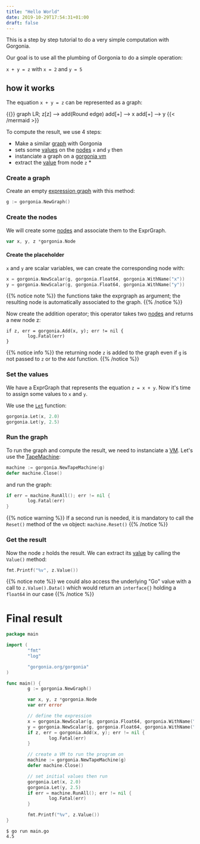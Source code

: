 ```yaml
---
title: "Hello World"
date: 2019-10-29T17:54:31+01:00
draft: false
---
```


This is a step by step tutorial to do a very simple computation with Gorgonia.

Our goal is to use all the plumbing of Gorgonia to do a simple operation:

`x + y = z` with `x = 2` and `y = 5`

## how it works

The equation `x + y = z` can be represented as a graph:

{{<mermaid align="left">}}
graph LR;
    z[z] --> add(Round edge)
    add[+] --> x
    add[+] --> y
{{< /mermaid >}}

To compute the result, we use 4 steps:

* Make a similar [graph](/about/exprgraph) with Gorgonia
* sets some [values](/about/value) on the [nodes](/about/node) `x` and `y` then
* instanciate a graph on a [gorgonia vm](/about/vm)
* extract the [value](/about/value) from node `z`
    *

### Create a graph

Create an empty [expression graph](/about/exprgraph) with this method:

```go
g := gorgonia.NewGraph()
```

### Create the nodes

We will create some [nodes](/about/node) and associate them to the ExprGraph.

```go
var x, y, z *gorgonia.Node
```

#### Create the placeholder
`x` and `y` are scalar variables, we can create the corresponding node with:

```go
x = gorgonia.NewScalar(g, gorgonia.Float64, gorgonia.WithName("x"))
y = gorgonia.NewScalar(g, gorgonia.Float64, gorgonia.WithName("y"))
```

{{% notice note %}}
the functions take the exprgraph as argument; the resulting node is automatically associated to the graph.
{{% /notice %}}


Now create the addition operator; this operator takes two [nodes](/about/node) and returns a new node z:

```
if z, err = gorgonia.Add(x, y); err != nil {
        log.Fatal(err)
}
```

{{% notice info %}}
the returning node `z` is added to the graph even if `g` is not passed to `z` or to the `Add` function.
{{% /notice %}}


### Set the values

We have a ExprGraph that represents the equation `z = x + y`. Now it's time to assign some values to `x` and `y`.

We use the [`Let`](https://godoc.org/gorgonia.org/gorgonia#Let) function:

```go
gorgonia.Let(x, 2.0)
gorgonia.Let(y, 2.5)
```

### Run the graph

To run the graph and compute the result, we need to instanciate a [VM](/about/vm).
Let's use the [TapeMachine](/about/vm/tapemachine):

```go
machine := gorgonia.NewTapeMachine(g)
defer machine.Close()
```

and run the graph:

```go
if err = machine.RunAll(); err != nil {
        log.Fatal(err)
}
```

{{% notice warning %}}
If a second run is needed, it is mandatory to call the `Reset()` method of the `vm` object:
` machine.Reset() `
{{% /notice %}}

### Get the result

Now the node `z` holds the result.
We can extract its [value](/about/value) by calling the `Value()` method:

```go
fmt.Printf("%v", z.Value())
```

{{% notice note %}}
we could also access the underlying "Go" value with a call to `z.Value().Data()` which would return an `interface{}` holding a `float64` in our case
{{% /notice %}}

# Final result

```go
package main

import (
        "fmt"
        "log"

        "gorgonia.org/gorgonia"
)

func main() {
        g := gorgonia.NewGraph()

        var x, y, z *gorgonia.Node
        var err error

        // define the expression
        x = gorgonia.NewScalar(g, gorgonia.Float64, gorgonia.WithName("x"))
        y = gorgonia.NewScalar(g, gorgonia.Float64, gorgonia.WithName("y"))
        if z, err = gorgonia.Add(x, y); err != nil {
                log.Fatal(err)
        }

        // create a VM to run the program on
        machine := gorgonia.NewTapeMachine(g)
        defer machine.Close()

        // set initial values then run
        gorgonia.Let(x, 2.0)
        gorgonia.Let(y, 2.5)
        if err = machine.RunAll(); err != nil {
                log.Fatal(err)
        }

        fmt.Printf("%v", z.Value())
}
```

```shell
$ go run main.go
4.5
```
